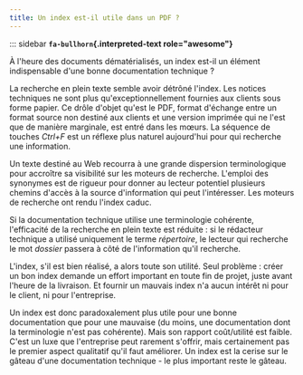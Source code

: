 ```yaml
---
title: Un index est-il utile dans un PDF ?
---
```


::: sidebar
**`fa-bullhorn`{.interpreted-text role="awesome"}**

À l'heure des documents dématérialisés, un index est-il un élément
indispensable d'une bonne documentation technique ?


La recherche en plein texte semble avoir détrôné l'index. Les notices
techniques ne sont plus qu'exceptionnellement fournies aux clients sous
forme papier. Ce drôle d'objet qu'est le PDF, format d'échange entre
un format source non destiné aux clients et une version imprimée qui ne
l'est que de manière marginale, est entré dans les mœurs. La séquence
de touches *Ctrl+F* est un réflexe plus naturel aujourd'hui pour qui
recherche une information.

Un texte destiné au Web recourra à une grande dispersion terminologique
pour accroître sa visibilité sur les moteurs de recherche. L'emploi des
synonymes est de rigueur pour donner au lecteur potentiel plusieurs
chemins d'accès à la source d'information qui peut l'intéresser. Les
moteurs de recherche ont rendu l'index caduc.

Si la documentation technique utilise une terminologie cohérente,
l'efficacité de la recherche en plein texte est réduite : si le
rédacteur technique a utilisé uniquement le terme *répertoire*, le
lecteur qui recherche le mot *dossier* passera à côté de l'information
qu'il recherche.

L'index, s'il est bien réalisé, a alors toute son utilité. Seul
problème : créer un bon index demande un effort important en toute fin
de projet, juste avant l'heure de la livraison. Et fournir un mauvais
index n'a aucun intérêt ni pour le client, ni pour l'entreprise.

Un index est donc paradoxalement plus utile pour une bonne documentation
que pour une mauvaise (du moins, une documentation dont la terminologie
n'est pas cohérente). Mais son rapport coût/utilité est faible. C'est
un luxe que l'entreprise peut rarement s'offrir, mais certainement pas
le premier aspect qualitatif qu'il faut améliorer. Un index est la
cerise sur le gâteau d'une documentation technique - le plus important
reste le gâteau.
